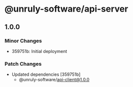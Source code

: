 # @unruly-software/api-server

## 1.0.0

### Minor Changes

- 359751b: Initial deployment

### Patch Changes

- Updated dependencies [359751b]
  - @unruly-software/api-client@1.0.0
